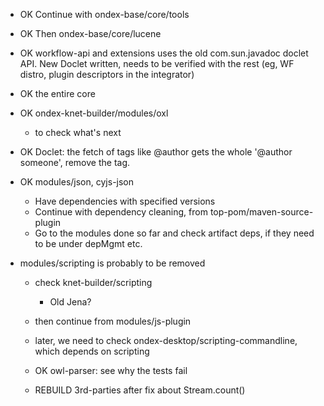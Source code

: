   * OK Continue with ondex-base/core/tools
  * OK Then ondex-base/core/lucene

  * OK workflow-api and extensions uses the old com.sun.javadoc doclet API.
		New Doclet written, needs to be verified with the rest (eg, WF distro,
		plugin descriptors in the integrator)
 
  * OK the entire core

  * OK ondex-knet-builder/modules/oxl
    * to check what's next

  * OK Doclet: the fetch of tags like @author gets the whole '@author someone',
    remove the tag.

  * OK modules/json, cyjs-json
    * Have dependencies with specified versions
    * Continue with dependency cleaning, from top-pom/maven-source-plugin
    * Go to the modules done so far and check artifact deps, if they need to be under
      depMgmt etc.
  
  * modules/scripting is probably to be removed
    * check knet-builder/scripting
    	* Old Jena?
    * then continue from modules/js-plugin
    * later, we need to check ondex-desktop/scripting-commandline, which depends on scripting
	
	* OK owl-parser: see why the tests fail
	
	* REBUILD 3rd-parties after fix about Stream.count() 
	
    